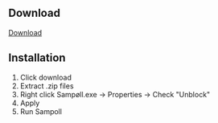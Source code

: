 ## Download

[Download](https://github.com/Ramboll/Sampoll/actions/runs/15774031899/artifacts/3368250249)

## Installation
1. Click download
2. Extract .zip files
3. Right click Sampøll.exe -> Properties -> Check "Unblock"
4. Apply
5. Run Sampoll

